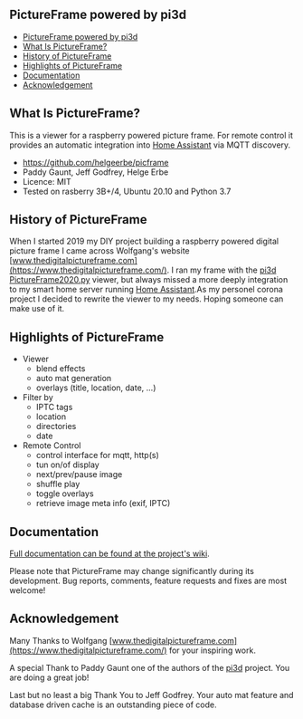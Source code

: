 ## PictureFrame powered by pi3d

- [PictureFrame powered by pi3d](#pictureframe-powered-by-pi3d)
- [What Is PictureFrame?](#what-is-pictureframe)
- [History of PictureFrame](#history-of-pictureframe)
- [Highlights of PictureFrame](#highlights-of-pictureframe)
- [Documentation](#documentation)
- [Acknowledgement](#acknowledgement)

## What Is PictureFrame?

This is a viewer for a raspberry powered picture frame. For remote control it provides an automatic integration into [Home Assistant](https://www.home-assistant.io/) via MQTT discovery.

- https://github.com/helgeerbe/picframe
- Paddy Gaunt, Jeff Godfrey, Helge Erbe
- Licence: MIT
- Tested on rasberry 3B+/4, Ubuntu 20.10 and Python 3.7

## History of PictureFrame

When I started 2019 my DIY project building a raspberry powered digital picture frame I came across Wolfgang's website [www.thedigitalpictureframe.com](https://www.thedigitalpictureframe.com/). I ran my frame with the [pi3d PictureFrame2020.py](https://github.com/pi3d/pi3d_demos) viewer, but always missed a more deeply integration to my smart home server running [Home Assistant](https://www.home-assistant.io/).As my personel corona project I decided to rewrite the viewer to my needs. Hoping  someone can make use of it.


## Highlights of PictureFrame

- Viewer
  - blend effects
  - auto mat generation
  - overlays (title, location, date, ...)
- Filter by
  - IPTC tags
  - location
  - directories
  - date
- Remote Control
  - control interface for mqtt, http(s)
  - tun on/of display
  - next/prev/pause image
  - shuffle play
  - toggle overlays
  - retrieve image meta info (exif, IPTC)

## Documentation

[Full documentation can be found at the project's wiki](https://github.com/helgeerbe/picframe/wiki).

Please note that PictureFrame may change significantly during its development.
Bug reports, comments, feature requests and fixes are most welcome!

## Acknowledgement

Many Thanks to Wolfgang [www.thedigitalpictureframe.com](https://www.thedigitalpictureframe.com/) for your inspiring work. 

A special Thank to Paddy Gaunt one of the authors of the [pi3d](https://github.com/pi3d/pi3d_demos) project. You are doing a great job!

Last but no least a big Thank You to Jeff Godfrey. Your auto mat feature and database driven cache is an outstanding piece of code.
